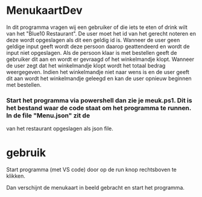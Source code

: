 # MenukaartDev

In dit programma vragen wij een gebruiker of die iets te eten of drink wilt van het "Blue10 Restaurant". De user moet het id van het gerecht noteren
en deze wordt opgeslagen als dit een geldig id is. Wanneer de user geen geldige input geeft wordt deze persoon daarop geattendeerd en wordt de input
niet opgeslagen. Als de persoon klaar is met bestellen geeft de gebruiker dit aan en wordt er gevraagd of het winkelmandje klopt. Wanneer de user zegt dat het 
winkelmandje klopt wordt het totaal bedrag weergegeven. Indien het winkelmandje niet naar wens is en de user geeft dit aan wordt het winkelmandje 
geleegd en kan de user opnieuw beginnen met bestellen.


### Start het programma via powershell dan zie je meuk.ps1. Dit is het bestand waar de code staat om het programma te runnen. In de file "Menu.json" zit de 
van het restaurant opgeslagen als json file. 


# gebruik

Start programma (met VS code)
 door op de run knop rechtsboven te klikken. 
 
 Dan verschijnt de menukaart in beeld gebracht en start het programma. 

